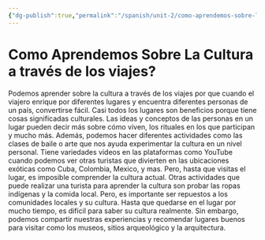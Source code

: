 ```yaml
---
{"dg-publish":true,"permalink":"/spanish/unit-2/como-aprendemos-sobre-la-cultura-a-traves-de-los-viajes/","dgHomeLink":true,"dgPassFrontmatter":false,"dgShowLocalGraph":true}
---
```


# Como Aprendemos Sobre La Cultura a través de los viajes?
Podemos aprender sobre la cultura a través de los viajes por que cuando el viajero enrique por diferentes lugares y encuentra diferentes personas de un país, convertirse fácil. Casi todos los lugares son beneficios porque tiene cosas significadas culturales. Las ideas y conceptos de las personas en un lugar pueden decir más sobre cómo viven, los rituales en los que participan y mucho más. Además, podemos hacer diferentes actividades como las clases de baile o arte que nos ayuda experimentar la cultura en un nivel personal. 
Tiene variedades videos en las plataformas como YouTube cuando podemos ver otras turistas que divierten en las ubicaciones exóticas como Cuba, Colombia, Mexico, y mas. Pero, hasta que visitas el lugar, es imposible comprender la cultura actual. Otras actividades que puede realizar una turista para aprender la cultura son probar las ropas indígenas y la comida local. Pero, es importante ser repuestos a los comunidades locales y su cultura. Hasta que quedarse en el lugar por mucho tiempo, es difícil para saber su cultura realmente. Sin embargo, podemos compartir nuestras experiencias y recomendar lugares buenos para visitar como los museos, sitios arqueológico y la arquitectura. 
